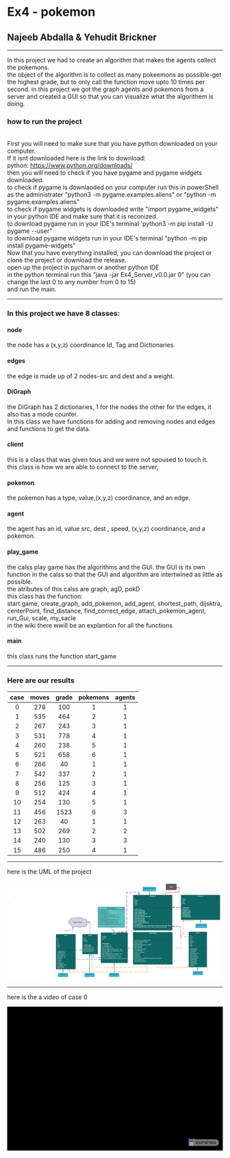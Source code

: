 # Ex4 - pokemon

## Najeeb Abdalla & Yehudit Brickner
__________________________
In this project we had to create an algorithm that makes the agents collect the pokemons.
<br> the object of the algorithm is to collect as many pokeemons as possible-get the highest grade, but to only call the function move upto 10 times per second.
in this project we got the graph agents and pokemons from a server and created a GUI so that you can visualize what the algorithem is doing. 

### how to run the project

<br>First you will need to make sure that you have python downloaded on your computer.
<br>If it isnt downloaded here is the link to download:
<br>python: https://www.python.org/downloads/
<br>then you will need to check if you have pygame and pygame widgets downloaded.
<br> to check if pygame is downlaoded on your computer run this in powerShell as the administrater "python3 -m pygame.examples.aliens" or "python -m pygame.examples.aliens"
<br> to check if pygame widgets is downloaded write "import pygame_widgets" in your python IDE and make sure that it is reconized.
<br> to download pygame run in your IDE's terminal 'python3 -m pip install -U pygame --user"
<br> to download pygame widgets run in your IDE's terminal "python -m pip install pygame-widgets"
<br>Now that you have everything installed, you can download the project or clone the project or download the release.
<br>open up the project in pycharm or another python IDE
<br> in the python terminal run this "java -jar Ex4_Server_v0.0.jar 0" (you can change the last 0 to any number from 0 to 15)
<br> and run the main. 
__________________________
### In this project we have 8 classes:

#### node
the node has a (x,y,z) coordinance Id, Tag and Dictionaries.

#### edges
the edge is made up of 2 nodes-src and dest and a weight.

#### DiGraph 
the DiGraph has 2 dictionaries, 1 for the nodes the other for the edges, it also has a mode counter.
<br>In this class we have functions for adding and removing nodes and edges and functions to get the data.

#### client
this is a class that was given tous and we were not spoused to touch it.
<br> this class is how we are able to connect to the server,

#### pokemon
the pokemon has a type, value,(x,y,z) coordinance, and an edge.

#### agent
the agent has an id, value src, dest , speed, (x,y,z) coordinance, and a pokemon.

#### play_game
the calss play game has the algorithms and the GUI. the GUI is its own function in the calss so that the GUI and algorithm are intertwined as little as possible.
<br> the atributes of this calss are graph, agD, pokD
<br> this class has the function:
<br>start game, create_graph, add_pokemon, add_agent, shortest_path, dijsktra, centerPoint,
find_distance, find_correct_edge, attach_pokemon_agent, run_Gui, scale, my_sacle
<br>in the wiki there wwill be an explantion for all the functions

#### main
this class runs the function start_game
_______________________________

###  Here are our results
|case |moves|grade|pokemons|agents|
|:---:|:---:|:---:|:------:|:----:|
|0    |278  |100  | 1      |1     |
|1    |535  |464  | 2      |1     |
|2    |267  |243  | 3      |1     |
|3    |531  |778  |4       |1     |
|4    |260  |238  | 5      |1     |
|5    |521  |658  |6       |1     |
|6    |266  |40   |1       |  1   |
|7    |542  |337  |2       |   1  |
|8    |256  |125  |  3     |1     |
|9    |512  |424  |  4     |1     |
|10   |254  |130  |  5     |1     |
|11   |456  |1523 |   6    |3     |
|12   |263  |40   |  1     |1     |
|13   |502  |269  |   2    | 2    |
|14   |240  |130  |  3     | 3    |
|15   |486  |250  |   4    | 1    |


-------------------------------
here is the UML of the project

![uml](https://github.com/najeebWorld/Ex4/blob/master/uml%20ex4.png)

_____________________________
here is the a video of case 0

![gif](https://github.com/najeebWorld/Ex4/blob/master/final_61d9c9f90cab430105a290c5_594828.gif)
